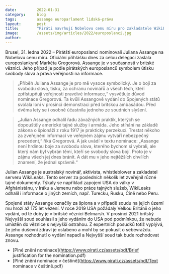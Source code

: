 ```yaml
---
date:         2022-01-31
category:     blog
tags:         assange europarlament lidská-práva
layout:       post
title:        "Piráti navrhují Nobelovu cenu míru pro zakladatele WikiLeaks Juliana Assange"
image:        /assets/img/articles/2022/europoslanci.jpg
author:       
---
```


Brusel, 31. ledna 2022 – Pirátští europoslanci nominovali Juliana Assange na Nobelovu cenu míru. Oficiální přihlášku dnes za celou delegaci zaslala europoslankyně Markéta Gregorová. Assange je v současnosti v britské věznici. Jeho případ je podle pirátských europoslanců symbolem útisku svobody slova a práva veřejnosti na informace.

> „Příběh Juliana Assange je pro mě vysoce symbolický. Je o boji za svobodu slova, tisku, za ochranu novinářů a všech těch, kteří zpřístupňují veřejnosti pravdivé informace,“ vysvětluje důvod nominace Gregorová. Ta kvůli Assangově vydání do Spojených států svolala loni v prosinci demonstraci před britskou ambasádou. Před dvěma lety se i osobně účastnila jednoho ze soudních slyšení. 

> „Julian Assange odhalil řadu závažných praktik, kterých se dopouštěly americké tajné služby i armáda. Jeho stíhání na základě zákona o špionáži z roku 1917 je prakticky perzekucí. Trestat někoho za zveřejnění informací ve veřejném zájmu vytváří nebezpečný precedent,“ říká Gregorová. A jak uvádí v textu nominace: „Assange není hrdinou boje za svobodu slova, kterého bychom si vybrali, ale který nám byl vybrán těmi, kteří se svobody slova bojí. Proto je v zájmu všech jej dnes bránit. A dát mu v jeho nejtěžších chvílích znamení, že jednal správně.“

Julian Assange je australský novinář, aktivista, whistleblower a zakladatel serveru WikiLeaks. Tento server za posledních několik let zveřejnil různé tajné dokumenty. Týkaly se například zapojení USA do války v Afghánistánu, v Iráku a Jemenu nebo práce tajných služeb. WikiLeaks odhalil i informace o jiných zemích, např. Turecku, Rusku, Číně nebo Peru. 

Spojené státy Assange označily za špiona a v případě soudu na jejich území mu hrozí až 175 let vězení. V roce 2019 USA požádaly Velkou Británii o jeho vydání, od té doby je v britské věznici Belmarsh. V prosinci 2021 britský Nejvyšší soud souhlasil s jeho vydáním do USA pod podmínkou, že nebude umístěn do věznice s nejvyšší ostrahou. Z expertních posudků totiž vyplývá, že jeho duševní zdraví je oslabeno a mohl by se pokusit o sebevraždu. Assange rozhodnutí o vydání napadl a Nejvyšší soud tak bude rozhodovat znovu.

* [Plné znění nominace](https://www.pirati.cz/assets/pdf/Brief justification for the nomination.pdf)
* [Plné znění nominace v češtině](https://www.pirati.cz/assets/pdf/Text nominace v češtině.pdf)
